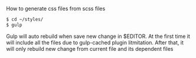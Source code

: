How to generate css files from scss files
```bash
$ cd ~/styles/
$ gulp
```
Gulp will auto rebuild when save new change in $EDITOR.
At the first time it will include all the files
due to gulp-cached plugin litmitation. After that, it
will only rebuild new change from current file and its
dependent files
